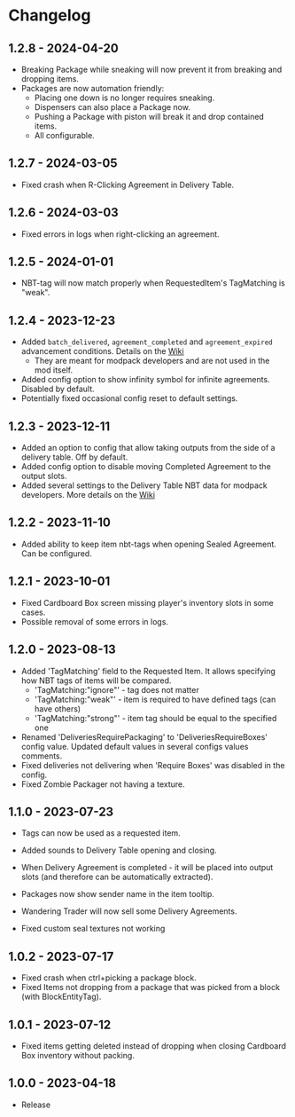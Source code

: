 # Changelog

## 1.2.8 - 2024-04-20
- Breaking Package while sneaking will now prevent it from breaking and dropping items. 
- Packages are now automation friendly:
  - Placing one down is no longer requires sneaking.
  - Dispensers can also place a Package now.
  - Pushing a Package with piston will break it and drop contained items.
  - All configurable.

## 1.2.7 - 2024-03-05
- Fixed crash when R-Clicking Agreement in Delivery Table. 

## 1.2.6 - 2024-03-03
- Fixed errors in logs when right-clicking an agreement.

## 1.2.5 - 2024-01-01
- NBT-tag will now match properly when RequestedItem's TagMatching is "weak".

## 1.2.4 - 2023-12-23
- Added `batch_delivered`, `agreement_completed` and `agreement_expired` advancement conditions. Details on the [Wiki](https://github.com/mortuusars/Wares/wiki)
  - They are meant for modpack developers and are not used in the mod itself.
- Added config option to show infinity symbol for infinite agreements. Disabled by default.
- Potentially fixed occasional config reset to default settings. 

## 1.2.3 - 2023-12-11
- Added an option to config that allow taking outputs from the side of a delivery table. Off by default.
- Added config option to disable moving Completed Agreement to the output slots.
- Added several settings to the Delivery Table NBT data for modpack developers. More details on the [Wiki](https://github.com/mortuusars/Wares/wiki/Delivery-Table)

## 1.2.2 - 2023-11-10
- Added ability to keep item nbt-tags when opening Sealed Agreement. Can be configured.

## 1.2.1 - 2023-10-01
- Fixed Cardboard Box screen missing player's inventory slots in some cases.  
- Possible removal of some errors in logs.

## 1.2.0 - 2023-08-13
- Added 'TagMatching' field to the Requested Item. It allows specifying how NBT tags of items will be compared.
  - 'TagMatching:"ignore"' - tag does not matter
  - 'TagMatching:"weak"' - item is required to have defined tags (can have others)
  - 'TagMatching:"strong"' - item tag should be equal to the specified one
- Renamed 'DeliveriesRequirePackaging' to 'DeliveriesRequireBoxes' config value. Updated default values in several configs values comments.
- Fixed deliveries not delivering when 'Require Boxes' was disabled in the config.
- Fixed Zombie Packager not having a texture.

## 1.1.0 - 2023-07-23
- Tags can now be used as a requested item.
- Added sounds to Delivery Table opening and closing.
- When Delivery Agreement is completed - it will be placed into output slots (and therefore can be automatically extracted).
- Packages now show sender name in the item tooltip.
- Wandering Trader will now sell some Delivery Agreements.

- Fixed custom seal textures not working

## 1.0.2 - 2023-07-17
- Fixed crash when ctrl+picking a package block.
- Fixed Items not dropping from a package that was picked from a block (with BlockEntityTag).

## 1.0.1 - 2023-07-12
- Fixed items getting deleted instead of dropping when closing Cardboard Box inventory without packing.

## 1.0.0 - 2023-04-18
- Release